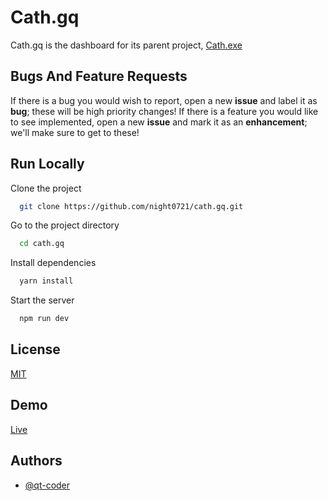 
# Cath.gq

Cath.gq is the dashboard for its parent project, [Cath.exe](https://github.com/night0721/cath.exe)


## Bugs And Feature Requests

If there is a bug you would wish to report, open a new **issue** and label it as **bug**; these will be high priority changes! If there is a feature you would like to see implemented, open a new **issue** and mark it as an **enhancement**; we'll make sure to get to these!


## Run Locally

Clone the project

```bash
  git clone https://github.com/night0721/cath.gq.git
```

Go to the project directory

```bash
  cd cath.gq
```

Install dependencies

```bash
  yarn install
```

Start the server

```bash
  npm run dev
```

  
## License

[MIT](https://choosealicense.com/licenses/mit/)

  
## Demo

[Live](https://cath.gq)

  
## Authors

- [@qt-coder](https://www.github.com/qt-coder)

  
